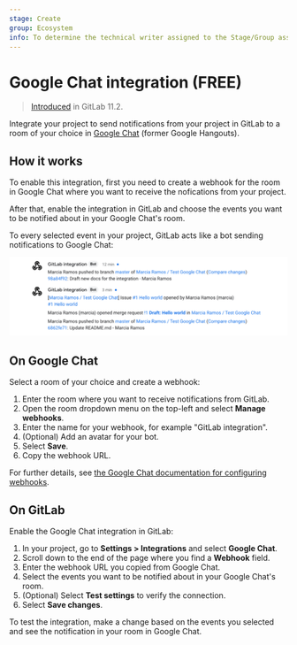 ```yaml
---
stage: Create
group: Ecosystem
info: To determine the technical writer assigned to the Stage/Group associated with this page, see https://about.gitlab.com/handbook/engineering/ux/technical-writing/#assignments
---
```


# Google Chat integration **(FREE)**

> [Introduced](https://gitlab.com/gitlab-org/gitlab-foss/-/issues/43756) in GitLab 11.2.

Integrate your project to send notifications from your project in GitLab to a
room of your choice in [Google Chat](https://chat.google.com/) (former Google
Hangouts).

## How it works

To enable this integration, first you need to create a webhook for the room in
Google Chat where you want to receive the nofications from your project.

After that, enable the integration in GitLab and choose the events you want to
be notified about in your Google Chat's room.

To every selected event in your project, GitLab acts like a bot sending
notifications to Google Chat:

![Google Chat integration illustration](img/google_chat_integration_v13_11.png)

## On Google Chat

Select a room of your choice and create a webhook:

1. Enter the room where you want to receive notifications from GitLab.
1. Open the room dropdown menu on the top-left and select **Manage webhooks**.
1. Enter the name for your webhook, for example "GitLab integration".
1. (Optional) Add an avatar for your bot.
1. Select **Save**.
1. Copy the webhook URL.

For further details, see [the Google Chat documentation for configuring webhooks](https://developers.google.com/hangouts/chat/how-tos/webhooks).

## On GitLab

Enable the Google Chat integration in GitLab:

1. In your project, go to **Settings > Integrations** and select **Google Chat**.
1. Scroll down to the end of the page where you find a **Webhook** field.
1. Enter the webhook URL you copied from Google Chat.
1. Select the events you want to be notified about in your Google Chat's room.
1. (Optional) Select **Test settings** to verify the connection.
1. Select **Save changes**.

To test the integration, make a change based on the events you selected and
see the notification in your room in Google Chat.
